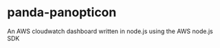 panda-panopticon
================

An AWS cloudwatch dashboard written in node.js using the AWS node.js SDK
